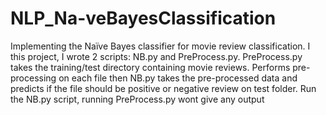 # NLP_Na-veBayesClassification
Implementing the Naïve Bayes classifier for movie review classification. I this project, I wrote 2 scripts: NB.py and PreProcess.py. PreProcess.py takes the training/test directory containing movie reviews. Performs pre-processing on each file then NB.py takes the pre-processed data and predicts if the file should be positive or negative review on test folder.
Run the NB.py script, running PreProcess.py wont give any output
